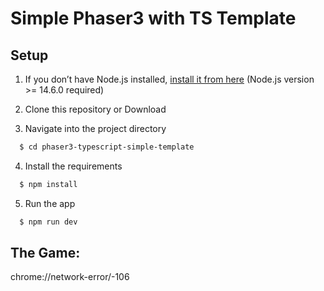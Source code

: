# Simple Phaser3 with TS Template

## Setup

1. If you don’t have Node.js installed, [install it from here](https://nodejs.org/en/) (Node.js version >= 14.6.0 required)

2. Clone this repository or Download

3. Navigate into the project directory

```bash
  $ cd phaser3-typescript-simple-template
```

4. Install the requirements

```bash
  $ npm install
```

5. Run the app

```bash
  $ npm run dev
```

## The Game: 

chrome://network-error/-106